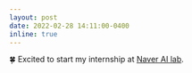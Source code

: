 ```yaml
---
layout: post
date: 2022-02-28 14:11:00-0400
inline: true
---
```


🍀 Excited to start my internship at [Naver AI lab](https://naver-career.gitbook.io/en/teams/clova-cic/ai-lab). 